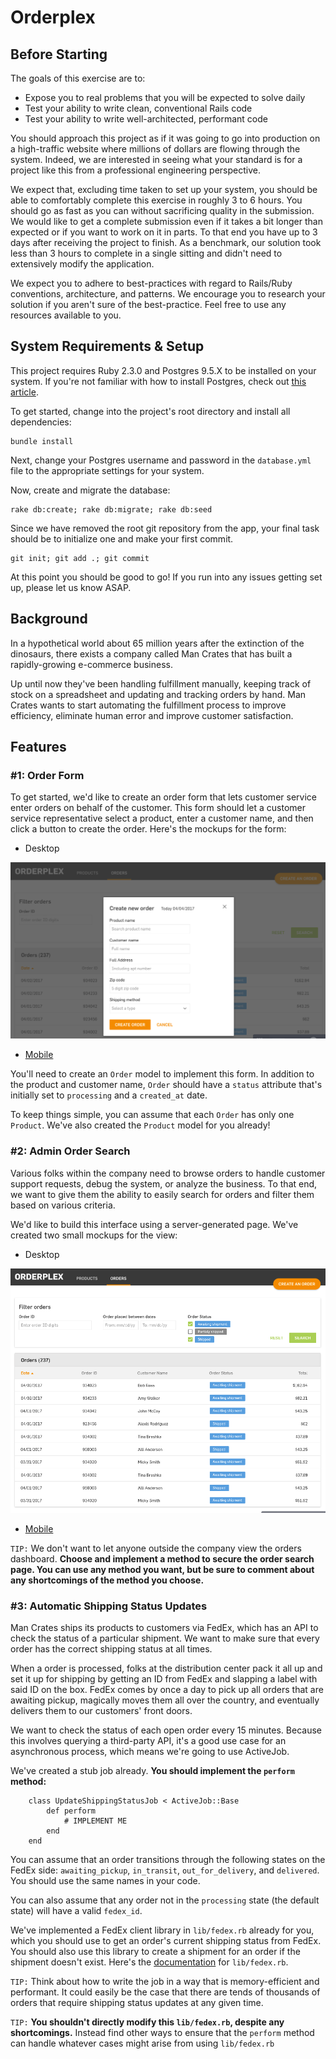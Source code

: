 Orderplex
=========

Before Starting
---------------

The goals of this exercise are to:

*   Expose you to real problems that you will be expected to solve daily
*   Test your ability to write clean, conventional Rails code
*   Test your ability to write well-architected, performant code

You should approach this project as if it was going to go into production on a high-traffic website where millions of dollars are flowing through the system. Indeed, we are interested in seeing what your standard is for a project like this from a professional engineering perspective.

We expect that, excluding time taken to set up your system, you should be able to comfortably complete this exercise in roughly 3 to 6 hours. You should go as fast as you can without sacrificing quality in the submission. We would like to get a complete submission even if it takes a bit longer than expected or if you want to work on it in parts. To that end you have up to 3 days after receiving the project to finish. As a benchmark, our solution took less than 3 hours to complete in a single sitting and didn't need to extensively modify the application.

We expect you to adhere to best-practices with regard to Rails/Ruby conventions, architecture, and patterns. We encourage you to research your solution if you aren't sure of the best-practice. Feel free to use any resources available to you.

System Requirements & Setup
---------------------------

This project requires Ruby 2.3.0 and Postgres 9.5.X to be installed on your system. If you're not familiar with how to install Postgres, check out [this article](https://www.codefellows.org/blog/three-battle-tested-ways-to-install-postgresql).

To get started, change into the project's root directory and install all dependencies:

    bundle install

Next, change your Postgres username and password in the `database.yml` file to the appropriate settings for your system.

Now, create and migrate the database:

    rake db:create; rake db:migrate; rake db:seed

Since we have removed the root git repository from the app, your final task should be to initialize one and make your first commit.

    git init; git add .; git commit

At this point you should be good to go! If you run into any issues getting set up, please let us know ASAP.

Background
----------

In a hypothetical world about 65 million years after the extinction of the dinosaurs, there exists a company called Man Crates that has built a rapidly-growing e-commerce business.

Up until now they've been handling fulfillment manually, keeping track of stock on a spreadsheet and updating and tracking orders by hand. Man Crates wants to start automating the fulfillment process to improve efficiency, eliminate human error and improve customer satisfaction.

Features
--------

### #1: Order Form

To get started, we'd like to create an order form that lets customer service enter orders on behalf of the customer. This form should let a customer service representative select a product, enter a customer name, and then click a button to create the order. Here's the mockups for the form:

*   Desktop

![Desktop](https://raw.githubusercontent.com/mutalis/orderplex/master/public/new-order.png "Desktop")

*   [Mobile](https://projects.invisionapp.com/share/PRB5YP9JN#/screens/227410653)

You'll need to create an `Order` model to implement this form. In addition to the product and customer name, `Order` should have a `status` attribute that's initially set to `processing` and a `created_at` date.

To keep things simple, you can assume that each `Order` has only one `Product`. We've also created the `Product` model for you already!

### #2: Admin Order Search

Various folks within the company need to browse orders to handle customer support requests, debug the system, or analyze the business. To that end, we want to give them the ability to easily search for orders and filter them based on various criteria.

We'd like to build this interface using a server-generated page. We've created two small mockups for the view:

*   Desktop

![Desktop](https://raw.githubusercontent.com/mutalis/orderplex/master/public/filter-orders.png "Desktop")

*   [Mobile](https://invis.io/PRB5YP9JN)

`TIP:` We don't want to let anyone outside the company view the orders dashboard. **Choose and implement a method to secure the order search page. You can use any method you want, but be sure to comment about any shortcomings of the method you choose.**

### #3: Automatic Shipping Status Updates

Man Crates ships its products to customers via FedEx, which has an API to check the status of a particular shipment. We want to make sure that every order has the correct shipping status at all times.

When a order is processed, folks at the distribution center pack it all up and set it up for shipping by getting an ID from FedEx and slapping a label with said ID on the box. FedEx comes by once a day to pick up all orders that are awaiting pickup, magically moves them all over the country, and eventually delivers them to our customers' front doors.

We want to check the status of each open order every 15 minutes. Because this involves querying a third-party API, it's a good use case for an asynchronous process, which means we're going to use ActiveJob.

We've created a stub job already. **You should implement the `perform` method:**

    
        class UpdateShippingStatusJob < ActiveJob::Base
            def perform
                # IMPLEMENT ME
            end
        end
        

You can assume that an order transitions through the following states on the FedEx side: `awaiting_pickup`, `in_transit`, `out_for_delivery`, and `delivered`. You should use the same names in your code.

You can also assume that any order not in the `processing` state (the default state) will have a valid `fedex_id`.

We've implemented a FedEx client library in `lib/fedex.rb` already for you, which you should use to get an order's current shipping status from FedEx. You should also use this library to create a shipment for an order if the shipment doesn't exist. Here's the [documentation](doc/Fedex.html) for `lib/fedex.rb`.

`TIP:` Think about how to write the job in a way that is memory-efficient and performant. It could easily be the case that there are tends of thousands of orders that require shipping status updates at any given time.

`TIP:` **You shouldn't directly modify this `lib/fedex.rb`, despite any shortcomings.** Instead find other ways to ensure that the `perform` method can handle whatever cases might arise from using `lib/fedex.rb`
